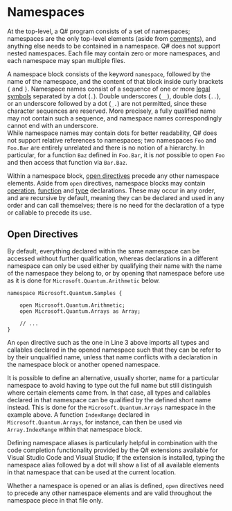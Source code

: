 # Namespaces

At the top-level, a Q# program consists of a set of namespaces; namespaces are the only top-level elements (aside from [comments](xref:microsoft.quantum.qsharp.comments#comments)), and anything else needs to be contained in a namespace. 
Q# does not support nested namespaces. Each file may contain zero or more namespaces, and each namespace may span multiple files. 

A namespace block consists of the keyword `namespace`, followed by the name of the namespace, and the content of that block inside curly brackets `{` and `}`. 
Namespace names consist of a sequence of one or more [legal symbols](xref:microsoft.quantum.qsharp.identifiers#identifiers) separated by a dot (`.`).
Double underscores (`__`), double dots (`..`), or an underscore followed by a dot (`_.`) are not permitted, since these character sequences are reserved. More precisely, a fully qualified name may not contain such a sequence, and namespace names correspondingly cannot end with an underscore.   
While namespace names may contain dots for better readability, Q# does not support relative references to namespaces; two namespaces `Foo` and `Foo.Bar` are entirely unrelated and there is no notion of a hierarchy. In particular, for a function `Baz` defined in `Foo.Bar`, it is *not* possible to open `Foo` and then access that function via `Bar.Baz`. 

Within a namespace block, [open directives](#open-directives) precede any other namespace elements. 
Aside from `open` directives, namespace blocks may contain [operation](xref:microsoft.quantum.qsharp.callabledeclarations#callable-declarations), [function](xref:microsoft.quantum.qsharp.callabledeclarations#callable-declarations) and [type](xref:microsoft.quantum.qsharp.typedeclarations#type-declarations) declarations. These may occur in any order, and are recursive by default, meaning they can be declared and used in any order and can call themselves; there is no need for the declaration of a type or callable to precede its use.

## Open Directives

By default, everything declared within the same namespace can be accessed without further qualification, whereas declarations in a different namespace can only be used either by qualifying their name with the name of the namespace they belong to, or by opening that namespace before use as it is done for `Microsoft.Quantum.Arithmetic` below.  

```qsharp
namespace Microsoft.Quantum.Samples {
    
    open Microsoft.Quantum.Arithmetic; 
    open Microsoft.Quantum.Arrays as Array; 

    // ...
}
```

An `open` directive such as the one in Line 3 above imports all types and callables declared in the opened namespace such that they can be refer to by their unqualified name, unless that name conflicts with a declaration in the namespace block or another opened namespace. 

It is possible to define an alternative, usually shorter, name for a particular namespace to avoid having to type out the full name but still distinguish where certain elements came from. In that case, all types and callables declared in that namespace can be qualified by the defined short name instead.
This is done for the `Microsoft.Quantum.Arrays` namespace in the example above. A function `IndexRange` declared in `Microsoft.Quantum.Arrays`, for instance, can then be used via `Array.IndexRange` within that namespace block.

Defining namespace aliases is particularly helpful in combination with the code completion functionality provided by the Q# extensions available for Visual Studio Code and Visual Studio; If the extension is installed, typing the namespace alias followed by a dot will show a list of all available elements in that namespace that can be used at the current location.  

Whether a namespace is opened or an alias is defined, `open` directives need to precede any other namespace elements and are valid throughout the namespace piece in that file only. 


